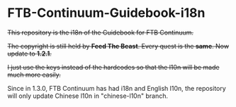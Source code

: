 # FTB-Continuum-Guidebook-i18n

~~This repository is the i18n of the Guidebook for FTB Continuum.~~

~~The copyright is still held by **Feed The Beast**. Every quest is the **same**. Now update to **1.2.1**.~~

~~I just use the keys instead of the hardcodes so that the l10n will be made much more easily.~~

Since in 1.3.0, FTB Continuum has had i18n and English l10n, the repository will only update Chinese l10n in "chinese-l10n" branch.
